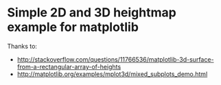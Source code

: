 Simple 2D and 3D heightmap example for matplotlib
=================================================

Thanks to:

  * http://stackoverflow.com/questions/11766536/matplotlib-3d-surface-from-a-rectangular-array-of-heights
  * http://matplotlib.org/examples/mplot3d/mixed_subplots_demo.html
